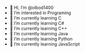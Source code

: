 - 👋 Hi, I’m @olbod1400
- 👀 I’m interested in Programing
- 🌱 I’m currently learning C
- 🌱 I’m currently learning C#
- 🌱 I’m currently learning C++
- 🌱 I’m currently learning Java
- 🌱 I’m currently learning Python
- 🌱 I’m currently learning JavaScript

<!---
olbod1400/olbod1400 is a ✨ special ✨ repository because its `README.md` (this file) appears on your GitHub profile.
You can click the Preview link to take a look at your changes.
--->
